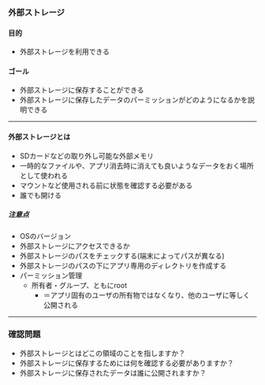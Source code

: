 ### 外部ストレージ

#### 目的
* 外部ストレージを利用できる

#### ゴール
* 外部ストレージに保存することができる
* 外部ストレージに保存したデータのパーミッションがどのようになるかを説明できる

---
#### 外部ストレージとは
* SDカードなどの取り外し可能な外部メモリ
* 一時的なファイルや、アプリ消去時に消えても良いようなデータをおく場所として使われる
* マウントなど使用される前に状態を確認する必要がある
* 誰でも開ける

##### 注意点
* OSのバージョン
* 外部ストレージにアクセスできるか
* 外部ストレージのパスをチェックする(端末によってパスが異なる)
* 外部ストレージのパスの下にアプリ専用のディレクトリを作成する
* パーミッション管理
  * 所有者・グループ、ともにroot
    * ＝アプリ固有のユーザの所有物ではなくなり、他のユーザに等しく公開される

---
### 確認問題
* 外部ストレージとはどこの領域のことを指しますか？
* 外部ストレージに保存するためには何を確認する必要がありますか？
* 外部ストレージに保存されたデータは誰に公開されますか？
